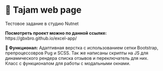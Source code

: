 <h1>📇 Tajam web page</h1>
<p>Тестовое задание в студию Nutnet</p>
<p>
  <strong>
    Посмотреть проект можно по данной ссылке: 
  </strong>
  https://gbxbro.github.io/excel-app/
</p>
<p>
  <strong>🔧 Функционал:</strong>
  Адаптивная верстка с использованием сетки Bootstrap, препроцессовров Pug и SCSS. Так же написаны скрипты на JS для динамического рендера списка отзывов и переключатель для них. Класс с функционалом для работы с модальными окнами.
</p>
